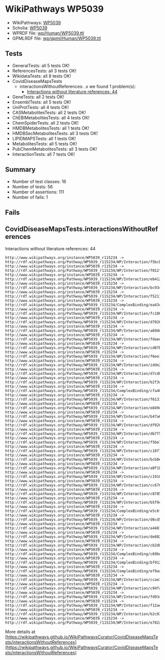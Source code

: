 # WikiPathways WP5039

* WikiPathways: [WP5039](https://identifiers.org/wikipathways:WP5039)
* Scholia: [WP5039](https://scholia.toolforge.org/wikipathways/WP5039)
* WPRDF file: [wp/Human/WP5039.ttl](../wp/Human/WP5039.ttl)
* GPMLRDF file: [wp/gpml/Human/WP5039.ttl](../wp/gpml/Human/WP5039.ttl)

## Tests
* GeneralTests: all 5 tests OK!
* ReferencesTests: all 3 tests OK!
* WikidataTests: all 8 tests OK!
* CovidDiseaseMapsTests
    * interactionsWithoutReferences: .x we found 1 problem(s):
        * [Interactions without literature references: 44](#9701cd42)
* GeneTests: all 2 tests OK!
* EnsemblTests: all 5 tests OK!
* UniProtTests: all 4 tests OK!
* CASMetabolitesTests: all 2 tests OK!
* ChEBIMetabolitesTests: all 4 tests OK!
* ChemSpiderTests: all 2 tests OK!
* HMDBMetabolitesTests: all 1 tests OK!
* HMDBSecMetabolitesTests: all 3 tests OK!
* LIPIDMAPSTests: all 1 tests OK!
* MetabolitesTests: all 5 tests OK!
* PubChemMetabolitesTests: all 3 tests OK!
* InteractionTests: all 7 tests OK!


## Summary

* Number of test classes: 16
* Number of tests: 56
* Number of assertions: 111
* Number of fails: 1

## Fails

<a name="9701cd42" />

## CovidDiseaseMapsTests.interactionsWithoutReferences

Interactions without literature references: 44
```http://www.wikipathways.org/instance/WP5039_r115234 -> http://rdf.wikipathways.org/Pathway/WP5039_r115234/WP/Interaction/ba78e
http://www.wikipathways.org/instance/WP5039_r115234 -> http://rdf.wikipathways.org/Pathway/WP5039_r115234/WP/Interaction/f5bcb
http://www.wikipathways.org/instance/WP5039_r115234 -> http://rdf.wikipathways.org/Pathway/WP5039_r115234/WP/Interaction/f012f
http://www.wikipathways.org/instance/WP5039_r115234 -> http://rdf.wikipathways.org/Pathway/WP5039_r115234/WP/Interaction/eb412
http://www.wikipathways.org/instance/WP5039_r115234 -> http://rdf.wikipathways.org/Pathway/WP5039_r115234/WP/Interaction/bc934
http://www.wikipathways.org/instance/WP5039_r115234 -> http://rdf.wikipathways.org/Pathway/WP5039_r115234/WP/Interaction/f5211
http://www.wikipathways.org/instance/WP5039_r115234 -> http://rdf.wikipathways.org/Pathway/WP5039_r115234/ComplexBinding/ea43c
http://www.wikipathways.org/instance/WP5039_r115234 -> http://rdf.wikipathways.org/Pathway/WP5039_r115234/WP/Interaction/fc186
http://www.wikipathways.org/instance/WP5039_r115234 -> http://rdf.wikipathways.org/Pathway/WP5039_r115234/WP/Interaction/d7026
http://www.wikipathways.org/instance/WP5039_r115234 -> http://rdf.wikipathways.org/Pathway/WP5039_r115234/WP/Interaction/a69de
http://www.wikipathways.org/instance/WP5039_r115234 -> http://rdf.wikipathways.org/Pathway/WP5039_r115234/WP/Interaction/fdaed
http://www.wikipathways.org/instance/WP5039_r115234 -> http://rdf.wikipathways.org/Pathway/WP5039_r115234/WP/Interaction/cd07b
http://www.wikipathways.org/instance/WP5039_r115234 -> http://rdf.wikipathways.org/Pathway/WP5039_r115234/WP/Interaction/f6ee1
http://www.wikipathways.org/instance/WP5039_r115234 -> http://rdf.wikipathways.org/Pathway/WP5039_r115234/WP/Interaction/idde2be3e1
http://www.wikipathways.org/instance/WP5039_r115234 -> http://rdf.wikipathways.org/Pathway/WP5039_r115234/WP/Interaction/d7cd0
http://www.wikipathways.org/instance/WP5039_r115234 -> http://rdf.wikipathways.org/Pathway/WP5039_r115234/WP/Interaction/b2f3d
http://www.wikipathways.org/instance/WP5039_r115234 -> http://rdf.wikipathways.org/Pathway/WP5039_r115234/ComplexBinding/cfa40
http://www.wikipathways.org/instance/WP5039_r115234 -> http://rdf.wikipathways.org/Pathway/WP5039_r115234/WP/Interaction/f6131
http://www.wikipathways.org/instance/WP5039_r115234 -> http://rdf.wikipathways.org/Pathway/WP5039_r115234/WP/Interaction/e849d
http://www.wikipathways.org/instance/WP5039_r115234 -> http://rdf.wikipathways.org/Pathway/WP5039_r115234/WP/Interaction/b47a6
http://www.wikipathways.org/instance/WP5039_r115234 -> http://rdf.wikipathways.org/Pathway/WP5039_r115234/WP/Interaction/df020
http://www.wikipathways.org/instance/WP5039_r115234 -> http://rdf.wikipathways.org/Pathway/WP5039_r115234/WP/Interaction/db7f5
http://www.wikipathways.org/instance/WP5039_r115234 -> http://rdf.wikipathways.org/Pathway/WP5039_r115234/WP/Interaction/f5be7
http://www.wikipathways.org/instance/WP5039_r115234 -> http://rdf.wikipathways.org/Pathway/WP5039_r115234/WP/Interaction/c18f7
http://www.wikipathways.org/instance/WP5039_r115234 -> http://rdf.wikipathways.org/Pathway/WP5039_r115234/WP/Interaction/bcb8e
http://www.wikipathways.org/instance/WP5039_r115234 -> http://rdf.wikipathways.org/Pathway/WP5039_r115234/WP/Interaction/a0f18
http://www.wikipathways.org/instance/WP5039_r115234 -> http://rdf.wikipathways.org/Pathway/WP5039_r115234/WP/Interaction/c1910
http://www.wikipathways.org/instance/WP5039_r115234 -> http://rdf.wikipathways.org/Pathway/WP5039_r115234/WP/Interaction/cc670
http://www.wikipathways.org/instance/WP5039_r115234 -> http://rdf.wikipathways.org/Pathway/WP5039_r115234/WP/Interaction/c8785
http://www.wikipathways.org/instance/WP5039_r115234 -> http://rdf.wikipathways.org/Pathway/WP5039_r115234/WP/Interaction/b5f9c
http://www.wikipathways.org/instance/WP5039_r115234 -> http://rdf.wikipathways.org/Pathway/WP5039_r115234/ComplexBinding/e5c6f
http://www.wikipathways.org/instance/WP5039_r115234 -> http://rdf.wikipathways.org/Pathway/WP5039_r115234/WP/Interaction/d6cd5
http://www.wikipathways.org/instance/WP5039_r115234 -> http://rdf.wikipathways.org/Pathway/WP5039_r115234/WP/Interaction/a4481
http://www.wikipathways.org/instance/WP5039_r115234 -> http://rdf.wikipathways.org/Pathway/WP5039_r115234/WP/Interaction/de802
http://www.wikipathways.org/instance/WP5039_r115234 -> http://rdf.wikipathways.org/Pathway/WP5039_r115234/WP/Interaction/cb2d0
http://www.wikipathways.org/instance/WP5039_r115234 -> http://rdf.wikipathways.org/Pathway/WP5039_r115234/ComplexBinding/c69be
http://www.wikipathways.org/instance/WP5039_r115234 -> http://rdf.wikipathways.org/Pathway/WP5039_r115234/ComplexBinding/bf912
http://www.wikipathways.org/instance/WP5039_r115234 -> http://rdf.wikipathways.org/Pathway/WP5039_r115234/ComplexBinding/ef9ac
http://www.wikipathways.org/instance/WP5039_r115234 -> http://rdf.wikipathways.org/Pathway/WP5039_r115234/WP/Interaction/ccae3
http://www.wikipathways.org/instance/WP5039_r115234 -> http://rdf.wikipathways.org/Pathway/WP5039_r115234/WP/Interaction/c94fa
http://www.wikipathways.org/instance/WP5039_r115234 -> http://rdf.wikipathways.org/Pathway/WP5039_r115234/WP/Interaction/fd934
http://www.wikipathways.org/instance/WP5039_r115234 -> http://rdf.wikipathways.org/Pathway/WP5039_r115234/WP/Interaction/f12ae
http://www.wikipathways.org/instance/WP5039_r115234 -> http://rdf.wikipathways.org/Pathway/WP5039_r115234/WP/Interaction/b2c03
http://www.wikipathways.org/instance/WP5039_r115234 -> http://rdf.wikipathways.org/Pathway/WP5039_r115234/WP/Interaction/e782a
```

More details at [https://wikipathways.github.io/WikiPathwaysCurator/CovidDiseaseMapsTests/interactionsWithoutReferences](https://wikipathways.github.io/WikiPathwaysCurator/CovidDiseaseMapsTests/interactionsWithoutReferences)

